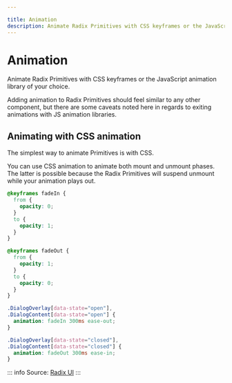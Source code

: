 ```yaml
---

title: Animation
description: Animate Radix Primitives with CSS keyframes or the JavaScript animation library of your choice.
---
```




# Animation

<Description>
Animate Radix Primitives with CSS keyframes or the JavaScript animation
library of your choice.
</Description>

Adding animation to Radix Primitives should feel similar to any other component, but there are some caveats noted here in regards to exiting animations with JS animation libraries.

## Animating with CSS animation

The simplest way to animate Primitives is with CSS.

You can use CSS animation to animate both mount and unmount phases. The latter is possible because the Radix Primitives will suspend unmount while your animation plays out.

```css
@keyframes fadeIn {
  from {
    opacity: 0;
  }
  to {
    opacity: 1;
  }
}

@keyframes fadeOut {
  from {
    opacity: 1;
  }
  to {
    opacity: 0;
  }
}

.DialogOverlay[data-state="open"],
.DialogContent[data-state="open"] {
  animation: fadeIn 300ms ease-out;
}

.DialogOverlay[data-state="closed"],
.DialogContent[data-state="closed"] {
  animation: fadeOut 300ms ease-in;
}
```

::: info
Source: [Radix UI](https://www.radix-ui.com/)
:::

<!-- hide away for the moment, as we yet to support forceMount props
## Delegating unmounting for JavaScript Animation

When many stateful Primitives are hidden from view, they are actually removed from the React Tree, and their elements removed from the DOM. JavaScript animation libraries need control of the unmounting phase, so we provide the `forceMount` prop on many components to allow consumers to delegate the mounting and unmounting of children based on the animation state determined by those libraries.

For example, if you want to use React Spring to animate a `Dialog`, you would do so by conditionally rendering the dialog `Overlay` and `Content` parts based on the animation state from one of its hooks like `useTransition`:

```jsx
import * as Dialog from '@radix-ui/react-dialog';
import { useTransition, animated, config } from 'react-spring';

function Example() {
  const [open, setOpen] = React.useState(false);
  const transitions = useTransition(open, {
    from: { opacity: 0, y: -10 },
    enter: { opacity: 1, y: 0 },
    leave: { opacity: 0, y: 10 },
    config: config.stiff,
  });
  return (
    <Dialog.Root open={open} onOpenChange={setOpen}>
      <Dialog.Trigger>Open Dialog</Dialog.Trigger>
      {transitions((styles, item) =>
        item ? (
          <>
            <Dialog.Overlay forceMount asChild>
              <animated.div
                style={{
                  opacity: styles.opacity,
                }}
              />
            </Dialog.Overlay>
            <Dialog.Content forceMount asChild>
              <animated.div style={styles}>
                <h1>Hello from inside the Dialog!</h1>
                <Dialog.Close>close</Dialog.Close>
              </animated.div>
            </Dialog.Content>
          </>
        ) : null
      )}
    </Dialog.Root>
  );
}
```
-->
